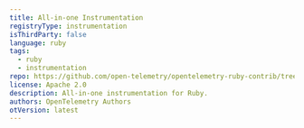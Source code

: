 ```yaml
---
title: All-in-one Instrumentation
registryType: instrumentation
isThirdParty: false
language: ruby
tags:
  - ruby
  - instrumentation
repo: https://github.com/open-telemetry/opentelemetry-ruby-contrib/tree/main/instrumentation/all
license: Apache 2.0
description: All-in-one instrumentation for Ruby.
authors: OpenTelemetry Authors
otVersion: latest
---
```

